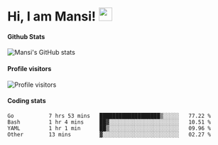 # Hi, I am Mansi! <img src="https://user-images.githubusercontent.com/1303154/88677602-1635ba80-d120-11ea-84d8-d263ba5fc3c0.gif" width="30px">

#### Github Stats

![Mansi's GitHub stats](https://github-readme-stats.vercel.app/api?username=mansikulkarni96&theme=tokyonight&count_private=true&show_icons=true&hide=contribs)

#### Profile visitors

![Profile visitors](https://visitor-badge.glitch.me/badge?page_id=page.id&left_color=grey&right_color=blue)

#### Coding stats

<!--START_SECTION:waka-->

```text
Go           7 hrs 53 mins   ███████████████████▒░░░░░   77.22 %
Bash         1 hr 4 mins     ██▓░░░░░░░░░░░░░░░░░░░░░░   10.51 %
YAML         1 hr 1 min      ██▒░░░░░░░░░░░░░░░░░░░░░░   09.96 %
Other        13 mins         ▓░░░░░░░░░░░░░░░░░░░░░░░░   02.27 %
```

<!--END_SECTION:waka-->
